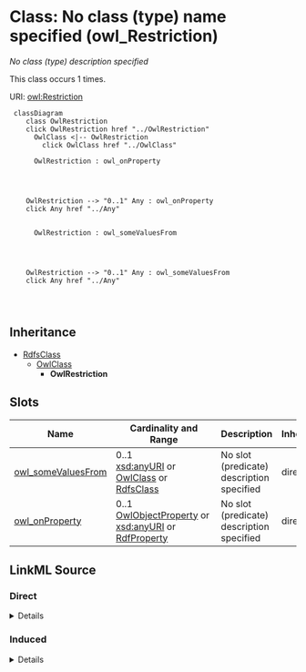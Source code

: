

# Class: No class (type) name specified (owl_Restriction)


_No class (type) description specified_






This class occurs 1 times.


URI: [owl:Restriction](http://www.w3.org/2002/07/owl#Restriction)






```mermaid
 classDiagram
    class OwlRestriction
    click OwlRestriction href "../OwlRestriction"
      OwlClass <|-- OwlRestriction
        click OwlClass href "../OwlClass"
      
      OwlRestriction : owl_onProperty
        
          
    
    
    OwlRestriction --> "0..1" Any : owl_onProperty
    click Any href "../Any"

        
      OwlRestriction : owl_someValuesFrom
        
          
    
    
    OwlRestriction --> "0..1" Any : owl_someValuesFrom
    click Any href "../Any"

        
      
```





## Inheritance
* [RdfsClass](../classes/RdfsClass.md)
    * [OwlClass](../classes/OwlClass.md)
        * **OwlRestriction**



## Slots

| Name | Cardinality and Range | Description | Inheritance | Occurrences |
| ---  | --- | --- | --- | --- |
| [owl_someValuesFrom](../slots/owl_someValuesFrom.md) | 0..1 <br/> [xsd:anyURI](http://www.w3.org/2001/XMLSchema#anyURI)&nbsp;or&nbsp;<br />[OwlClass](../classes/OwlClass.md)&nbsp;or&nbsp;<br />[RdfsClass](../classes/RdfsClass.md) | No slot (predicate) description specified <br/>  | direct | 2 |
| [owl_onProperty](../slots/owl_onProperty.md) | 0..1 <br/> [OwlObjectProperty](../classes/OwlObjectProperty.md)&nbsp;or&nbsp;<br />[xsd:anyURI](http://www.w3.org/2001/XMLSchema#anyURI)&nbsp;or&nbsp;<br />[RdfProperty](../classes/RdfProperty.md) | No slot (predicate) description specified <br/>  | direct | 2 |














## LinkML Source

<!-- TODO: investigate https://stackoverflow.com/questions/37606292/how-to-create-tabbed-code-blocks-in-mkdocs-or-sphinx -->

### Direct

<details>

```yaml
name: owl_Restriction
conforms_to: No schema conformance document specified
annotations:
  count:
    tag: count
    value: 1
description: No class (type) description specified
title: No class (type) name specified
from_schema: fio-kg
rank: 1000
is_a: owl_Class
slots:
- owl_someValuesFrom
- owl_onProperty
slot_usage:
  owl_onProperty:
    name: owl_onProperty
    annotations:
      owl_ObjectProperty:
        tag: owl_ObjectProperty
        value: 1
      rdf_Property:
        tag: rdf_Property
        value: 1
  owl_someValuesFrom:
    name: owl_someValuesFrom
    annotations:
      owl_Class:
        tag: owl_Class
        value: 1
      rdfs_Class:
        tag: rdfs_Class
        value: 1
class_uri: owl:Restriction

```
</details>

### Induced

<details>

```yaml
name: owl_Restriction
conforms_to: No schema conformance document specified
annotations:
  count:
    tag: count
    value: 1
description: No class (type) description specified
title: No class (type) name specified
from_schema: fio-kg
rank: 1000
is_a: owl_Class
slot_usage:
  owl_onProperty:
    name: owl_onProperty
    annotations:
      owl_ObjectProperty:
        tag: owl_ObjectProperty
        value: 1
      rdf_Property:
        tag: rdf_Property
        value: 1
  owl_someValuesFrom:
    name: owl_someValuesFrom
    annotations:
      owl_Class:
        tag: owl_Class
        value: 1
      rdfs_Class:
        tag: rdfs_Class
        value: 1
attributes:
  owl_someValuesFrom:
    name: owl_someValuesFrom
    annotations:
      owl_Class:
        tag: owl_Class
        value: 1
      rdfs_Class:
        tag: rdfs_Class
        value: 1
    description: No slot (predicate) description specified
    title: No slot (predicate) name specified
    examples:
    - object:
        example_object: fio:Industry
        example_object_type: rdfs_Class
        example_predicate: owl:someValuesFrom
        example_subject: _:b0
        example_subject_type: owl_Restriction
    - object:
        example_object: fio:Industry
        example_object_type: owl_Class
        example_predicate: owl:someValuesFrom
        example_subject: _:b0
        example_subject_type: owl_Restriction
    from_schema: fio-kg
    rank: 1000
    domain: owl_someValuesFrom
    slot_uri: owl:someValuesFrom
    alias: owl_someValuesFrom
    owner: owl_Restriction
    domain_of:
    - owl_Restriction
    range: Any
    any_of:
    - range: uri
    - range: owl_Class
    - range: rdfs_Class
  owl_onProperty:
    name: owl_onProperty
    annotations:
      owl_ObjectProperty:
        tag: owl_ObjectProperty
        value: 1
      rdf_Property:
        tag: rdf_Property
        value: 1
    description: No slot (predicate) description specified
    title: No slot (predicate) name specified
    examples:
    - object:
        example_object: fio:ofIndustry
        example_object_type: owl_ObjectProperty
        example_predicate: owl:onProperty
        example_subject: _:b0
        example_subject_type: owl_Restriction
    - object:
        example_object: fio:ofIndustry
        example_object_type: rdf_Property
        example_predicate: owl:onProperty
        example_subject: _:b0
        example_subject_type: owl_Restriction
    from_schema: fio-kg
    rank: 1000
    domain: owl_onProperty
    slot_uri: owl:onProperty
    alias: owl_onProperty
    owner: owl_Restriction
    domain_of:
    - owl_Restriction
    range: Any
    any_of:
    - range: owl_ObjectProperty
    - range: uri
    - range: rdf_Property
class_uri: owl:Restriction

```
</details>